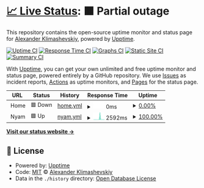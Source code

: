 # [📈 Live Status](https://AlexanderKlimashevskiy.github.io/upptime): <!--live status--> **🟧 Partial outage**

This repository contains the open-source uptime monitor and status page for [Alexander Klimashevskiy](https://AlexanderKlimashevskiy.github.io/upptime), powered by [Upptime](https://github.com/upptime/upptime).

[![Uptime CI](https://github.com/AlexanderKlimashevskiy/upptime/workflows/Uptime%20CI/badge.svg)](https://github.com/AlexanderKlimashevskiy/upptime/actions?query=workflow%3A%22Uptime+CI%22)
[![Response Time CI](https://github.com/AlexanderKlimashevskiy/upptime/workflows/Response%20Time%20CI/badge.svg)](https://github.com/AlexanderKlimashevskiy/upptime/actions?query=workflow%3A%22Response+Time+CI%22)
[![Graphs CI](https://github.com/AlexanderKlimashevskiy/upptime/workflows/Graphs%20CI/badge.svg)](https://github.com/AlexanderKlimashevskiy/upptime/actions?query=workflow%3A%22Graphs+CI%22)
[![Static Site CI](https://github.com/AlexanderKlimashevskiy/upptime/workflows/Static%20Site%20CI/badge.svg)](https://github.com/AlexanderKlimashevskiy/upptime/actions?query=workflow%3A%22Static+Site+CI%22)
[![Summary CI](https://github.com/AlexanderKlimashevskiy/upptime/workflows/Summary%20CI/badge.svg)](https://github.com/AlexanderKlimashevskiy/upptime/actions?query=workflow%3A%22Summary+CI%22)

With [Upptime](https://upptime.js.org), you can get your own unlimited and free uptime monitor and status page, powered entirely by a GitHub repository. We use [Issues](https://github.com/AlexanderKlimashevskiy/upptime/issues) as incident reports, [Actions](https://github.com/AlexanderKlimashevskiy/upptime/actions) as uptime monitors, and [Pages](https://AlexanderKlimashevskiy.github.io/upptime) for the status page.

<!--start: status pages-->
<!-- This summary is generated by Upptime (https://github.com/upptime/upptime) -->
<!-- Do not edit this manually, your changes will be overwritten -->
<!-- prettier-ignore -->
| URL | Status | History | Response Time | Uptime |
| --- | ------ | ------- | ------------- | ------ |
| <img alt="" src="https://icons.duckduckgo.com/ip3/null.ico" height="13"> Home | 🟥 Down | [home.yml](https://github.com/AlexanderKlimashevskiy/upptime/commits/HEAD/history/home.yml) | <details><summary><img alt="Response time graph" src="./graphs/home/response-time-week.png" height="20"> 0ms</summary><br><a href="https://AlexanderKlimashevskiy.github.io/upptime/history/home"><img alt="Response time 174" src="https://img.shields.io/endpoint?url=https%3A%2F%2Fraw.githubusercontent.com%2FAlexanderKlimashevskiy%2Fupptime%2FHEAD%2Fapi%2Fhome%2Fresponse-time.json"></a><br><a href="https://AlexanderKlimashevskiy.github.io/upptime/history/home"><img alt="24-hour response time 0" src="https://img.shields.io/endpoint?url=https%3A%2F%2Fraw.githubusercontent.com%2FAlexanderKlimashevskiy%2Fupptime%2FHEAD%2Fapi%2Fhome%2Fresponse-time-day.json"></a><br><a href="https://AlexanderKlimashevskiy.github.io/upptime/history/home"><img alt="7-day response time 0" src="https://img.shields.io/endpoint?url=https%3A%2F%2Fraw.githubusercontent.com%2FAlexanderKlimashevskiy%2Fupptime%2FHEAD%2Fapi%2Fhome%2Fresponse-time-week.json"></a><br><a href="https://AlexanderKlimashevskiy.github.io/upptime/history/home"><img alt="30-day response time 0" src="https://img.shields.io/endpoint?url=https%3A%2F%2Fraw.githubusercontent.com%2FAlexanderKlimashevskiy%2Fupptime%2FHEAD%2Fapi%2Fhome%2Fresponse-time-month.json"></a><br><a href="https://AlexanderKlimashevskiy.github.io/upptime/history/home"><img alt="1-year response time 0" src="https://img.shields.io/endpoint?url=https%3A%2F%2Fraw.githubusercontent.com%2FAlexanderKlimashevskiy%2Fupptime%2FHEAD%2Fapi%2Fhome%2Fresponse-time-year.json"></a></details> | <details><summary><a href="https://AlexanderKlimashevskiy.github.io/upptime/history/home">0.00%</a></summary><a href="https://AlexanderKlimashevskiy.github.io/upptime/history/home"><img alt="All-time uptime 73.58%" src="https://img.shields.io/endpoint?url=https%3A%2F%2Fraw.githubusercontent.com%2FAlexanderKlimashevskiy%2Fupptime%2FHEAD%2Fapi%2Fhome%2Fuptime.json"></a><br><a href="https://AlexanderKlimashevskiy.github.io/upptime/history/home"><img alt="24-hour uptime 0.00%" src="https://img.shields.io/endpoint?url=https%3A%2F%2Fraw.githubusercontent.com%2FAlexanderKlimashevskiy%2Fupptime%2FHEAD%2Fapi%2Fhome%2Fuptime-day.json"></a><br><a href="https://AlexanderKlimashevskiy.github.io/upptime/history/home"><img alt="7-day uptime 0.00%" src="https://img.shields.io/endpoint?url=https%3A%2F%2Fraw.githubusercontent.com%2FAlexanderKlimashevskiy%2Fupptime%2FHEAD%2Fapi%2Fhome%2Fuptime-week.json"></a><br><a href="https://AlexanderKlimashevskiy.github.io/upptime/history/home"><img alt="30-day uptime 0.00%" src="https://img.shields.io/endpoint?url=https%3A%2F%2Fraw.githubusercontent.com%2FAlexanderKlimashevskiy%2Fupptime%2FHEAD%2Fapi%2Fhome%2Fuptime-month.json"></a><br><a href="https://AlexanderKlimashevskiy.github.io/upptime/history/home"><img alt="1-year uptime 0.00%" src="https://img.shields.io/endpoint?url=https%3A%2F%2Fraw.githubusercontent.com%2FAlexanderKlimashevskiy%2Fupptime%2FHEAD%2Fapi%2Fhome%2Fuptime-year.json"></a></details>
| <img alt="" src="https://icons.duckduckgo.com/ip3/null.ico" height="13"> Nyam | 🟩 Up | [nyam.yml](https://github.com/AlexanderKlimashevskiy/upptime/commits/HEAD/history/nyam.yml) | <details><summary><img alt="Response time graph" src="./graphs/nyam/response-time-week.png" height="20"> 2592ms</summary><br><a href="https://AlexanderKlimashevskiy.github.io/upptime/history/nyam"><img alt="Response time 1316" src="https://img.shields.io/endpoint?url=https%3A%2F%2Fraw.githubusercontent.com%2FAlexanderKlimashevskiy%2Fupptime%2FHEAD%2Fapi%2Fnyam%2Fresponse-time.json"></a><br><a href="https://AlexanderKlimashevskiy.github.io/upptime/history/nyam"><img alt="24-hour response time 690" src="https://img.shields.io/endpoint?url=https%3A%2F%2Fraw.githubusercontent.com%2FAlexanderKlimashevskiy%2Fupptime%2FHEAD%2Fapi%2Fnyam%2Fresponse-time-day.json"></a><br><a href="https://AlexanderKlimashevskiy.github.io/upptime/history/nyam"><img alt="7-day response time 2592" src="https://img.shields.io/endpoint?url=https%3A%2F%2Fraw.githubusercontent.com%2FAlexanderKlimashevskiy%2Fupptime%2FHEAD%2Fapi%2Fnyam%2Fresponse-time-week.json"></a><br><a href="https://AlexanderKlimashevskiy.github.io/upptime/history/nyam"><img alt="30-day response time 1184" src="https://img.shields.io/endpoint?url=https%3A%2F%2Fraw.githubusercontent.com%2FAlexanderKlimashevskiy%2Fupptime%2FHEAD%2Fapi%2Fnyam%2Fresponse-time-month.json"></a><br><a href="https://AlexanderKlimashevskiy.github.io/upptime/history/nyam"><img alt="1-year response time 1275" src="https://img.shields.io/endpoint?url=https%3A%2F%2Fraw.githubusercontent.com%2FAlexanderKlimashevskiy%2Fupptime%2FHEAD%2Fapi%2Fnyam%2Fresponse-time-year.json"></a></details> | <details><summary><a href="https://AlexanderKlimashevskiy.github.io/upptime/history/nyam">100.00%</a></summary><a href="https://AlexanderKlimashevskiy.github.io/upptime/history/nyam"><img alt="All-time uptime 99.13%" src="https://img.shields.io/endpoint?url=https%3A%2F%2Fraw.githubusercontent.com%2FAlexanderKlimashevskiy%2Fupptime%2FHEAD%2Fapi%2Fnyam%2Fuptime.json"></a><br><a href="https://AlexanderKlimashevskiy.github.io/upptime/history/nyam"><img alt="24-hour uptime 100.00%" src="https://img.shields.io/endpoint?url=https%3A%2F%2Fraw.githubusercontent.com%2FAlexanderKlimashevskiy%2Fupptime%2FHEAD%2Fapi%2Fnyam%2Fuptime-day.json"></a><br><a href="https://AlexanderKlimashevskiy.github.io/upptime/history/nyam"><img alt="7-day uptime 100.00%" src="https://img.shields.io/endpoint?url=https%3A%2F%2Fraw.githubusercontent.com%2FAlexanderKlimashevskiy%2Fupptime%2FHEAD%2Fapi%2Fnyam%2Fuptime-week.json"></a><br><a href="https://AlexanderKlimashevskiy.github.io/upptime/history/nyam"><img alt="30-day uptime 99.67%" src="https://img.shields.io/endpoint?url=https%3A%2F%2Fraw.githubusercontent.com%2FAlexanderKlimashevskiy%2Fupptime%2FHEAD%2Fapi%2Fnyam%2Fuptime-month.json"></a><br><a href="https://AlexanderKlimashevskiy.github.io/upptime/history/nyam"><img alt="1-year uptime 97.40%" src="https://img.shields.io/endpoint?url=https%3A%2F%2Fraw.githubusercontent.com%2FAlexanderKlimashevskiy%2Fupptime%2FHEAD%2Fapi%2Fnyam%2Fuptime-year.json"></a></details>

<!--end: status pages-->

[**Visit our status website →**](https://AlexanderKlimashevskiy.github.io/upptime)

## 📄 License

- Powered by: [Upptime](https://github.com/upptime/upptime)
- Code: [MIT](./LICENSE) © [Alexander Klimashevskiy](https://AlexanderKlimashevskiy.github.io/upptime)
- Data in the `./history` directory: [Open Database License](https://opendatacommons.org/licenses/odbl/1-0/)
